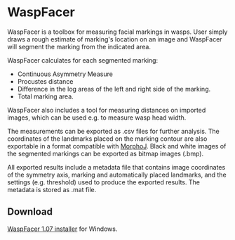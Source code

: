 # WaspFacer

WaspFacer is a toolbox for measuring facial markings in wasps. User simply draws a rough estimate of marking's location on an image and WaspFacer will segment the marking from the indicated area. 

WaspFacer calculates for each segmented marking:
- Continuous Asymmetry Measure
- Procustes distance
- Difference in the log areas of the left and right side of the marking.
- Total marking area.

WaspFacer also includes a tool for measuring distances on imported images, which can be used e.g. to measure wasp head width.

The measurements can be exported as .csv files for further analysis. The coordinates of the landmarks placed on the marking contour are also exportable in a format compatible with [MorphoJ](http://www.flywings.org.uk/morphoj_page.htm). Black and white images of the segmented markings can be exported as bitmap images (.bmp). 

All exported results include a metadata file that contains image coordinates of the symmetry axis, marking and automatically placed landmarks, and the settings (e.g. threshold) used to produce the exported results. The metadata is stored as .mat file.

## Download
[WaspFacer 1.07 installer](https://studentuef-my.sharepoint.com/:u:/g/personal/ciszek_uef_fi/ERZg7Y_In5ZGoecOES51wzwBa2pxvLc2iqAdZsxQpVH7lw?e=fCE0VQ) for Windows.
